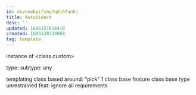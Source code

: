 ```yaml
---
id: obvnowkpifsmq7qdj6fqnhj
title: Autodidact
desc: ''
updated: 1686157616410
created: 1685128334068
tag: template
---
```


instance of <class.custom>

type:
subtype: any

templating class
based around: "pick"
1
  class base feature
  class base type
  unrestrained feat: ignore all requirements